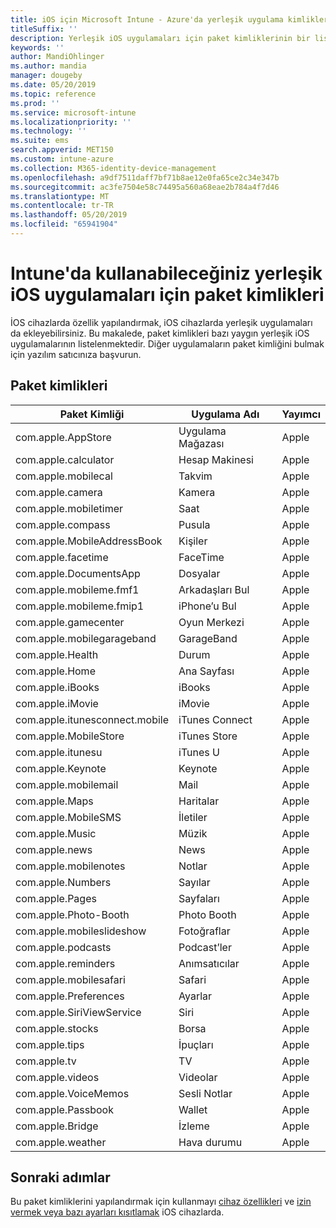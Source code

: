 ```yaml
---
title: iOS için Microsoft Intune - Azure'da yerleşik uygulama kimlikleri paket | Microsoft Docs
titleSuffix: ''
description: Yerleşik iOS uygulamaları için paket kimliklerinin bir listesini görürsünüz. Bu paket kimliklerini açıkça uygulamalarında cihaz yapılandırma profilleri ve ilkeleri Microsoft Intune izin vermek için kullanın.
keywords: ''
author: MandiOhlinger
ms.author: mandia
manager: dougeby
ms.date: 05/20/2019
ms.topic: reference
ms.prod: ''
ms.service: microsoft-intune
ms.localizationpriority: ''
ms.technology: ''
ms.suite: ems
search.appverid: MET150
ms.custom: intune-azure
ms.collection: M365-identity-device-management
ms.openlocfilehash: a9df7511daff7bf71b8ae12e0fa65ce2c34e347b
ms.sourcegitcommit: ac3fe7504e58c74495a560a68eae2b784a4f7d46
ms.translationtype: MT
ms.contentlocale: tr-TR
ms.lasthandoff: 05/20/2019
ms.locfileid: "65941904"
---
```

# <a name="bundle-ids-for-built-in-ios-apps-you-can-use-in-intune"></a>Intune'da kullanabileceğiniz yerleşik iOS uygulamaları için paket kimlikleri

İOS cihazlarda özellik yapılandırmak, iOS cihazlarda yerleşik uygulamaları da ekleyebilirsiniz. Bu makalede, paket kimlikleri bazı yaygın yerleşik iOS uygulamalarının listelenmektedir. Diğer uygulamaların paket kimliğini bulmak için yazılım satıcınıza başvurun.

## <a name="bundle-ids"></a>Paket kimlikleri

| Paket Kimliği                   | Uygulama Adı     | Yayımcı |
|-----------------------------|--------------|-----------|
| com.apple.AppStore          | Uygulama Mağazası    | Apple     |
| com.apple.calculator        | Hesap Makinesi   | Apple     |
| com.apple.mobilecal         | Takvim     | Apple     |
| com.apple.camera            | Kamera       | Apple     |
| com.apple.mobiletimer       | Saat        | Apple     |
| com.apple.compass           | Pusula      | Apple     |
| com.apple.MobileAddressBook | Kişiler     | Apple     |
| com.apple.facetime          | FaceTime     | Apple     |
| com.apple.DocumentsApp      | Dosyalar        | Apple     |
| com.apple.mobileme.fmf1     | Arkadaşları Bul | Apple     |
| com.apple.mobileme.fmip1    | iPhone’u Bul  | Apple     |
| com.apple.gamecenter        | Oyun Merkezi  | Apple     |
| com.apple.mobilegarageband  | GarageBand   | Apple     |
| com.apple.Health            | Durum       | Apple     |
| com.apple.Home              | Ana Sayfası         | Apple     |
| com.apple.iBooks            | iBooks       | Apple     |
| com.apple.iMovie            | iMovie       | Apple     |
| com.apple.itunesconnect.mobile | iTunes Connect | Apple |
| com.apple.MobileStore       | iTunes Store | Apple     |
| com.apple.itunesu           | iTunes U     | Apple     |
| com.apple.Keynote           | Keynote      | Apple     |
| com.apple.mobilemail        | Mail         | Apple     |
| com.apple.Maps              | Haritalar         | Apple     |
| com.apple.MobileSMS         | İletiler     | Apple     |
| com.apple.Music             | Müzik        | Apple     |
| com.apple.news              | News         | Apple     |
| com.apple.mobilenotes       | Notlar        | Apple     |
| com.apple.Numbers           | Sayılar      | Apple     |
| com.apple.Pages             | Sayfaları        | Apple     |
| com.apple.Photo-Booth       | Photo Booth  | Apple     |
| com.apple.mobileslideshow   | Fotoğraflar       | Apple     |
| com.apple.podcasts          | Podcast’ler     | Apple     |
| com.apple.reminders         | Anımsatıcılar    | Apple     |
| com.apple.mobilesafari      | Safari       | Apple     |
| com.apple.Preferences       | Ayarlar     | Apple     |
| com.apple.SiriViewService   | Siri         | Apple     |
| com.apple.stocks            | Borsa       | Apple     |
| com.apple.tips              | İpuçları         | Apple     |
| com.apple.tv                | TV           | Apple     |
| com.apple.videos            | Videolar       | Apple     |
| com.apple.VoiceMemos        | Sesli Notlar   | Apple     |
| com.apple.Passbook          | Wallet       | Apple     |
| com.apple.Bridge            | İzleme        | Apple     |
| com.apple.weather           | Hava durumu      | Apple     |

## <a name="next-steps"></a>Sonraki adımlar

Bu paket kimliklerini yapılandırmak için kullanmayı [cihaz özellikleri](ios-device-features-settings.md) ve [izin vermek veya bazı ayarları kısıtlamak](device-restrictions-ios.md) iOS cihazlarda.
